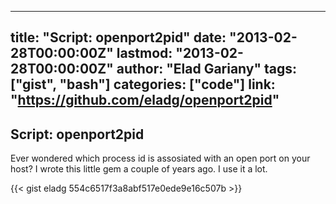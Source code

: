 
---
title: "Script: openport2pid"
date: "2013-02-28T00:00:00Z"
lastmod: "2013-02-28T00:00:00Z"
author: "Elad Gariany"
tags: ["gist", "bash"]
categories: ["code"]
link: "https://github.com/eladg/openport2pid"
---

## Script: openport2pid

Ever wondered which process id is assosiated with an open port on your host? I wrote this little gem a couple of years ago. I use it a lot.

{{< gist eladg 554c6517f3a8abf517e0ede9e16c507b >}}